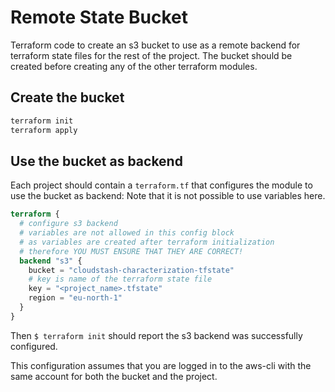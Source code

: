 # Remote State Bucket

Terraform code to create an s3 bucket to use as a remote backend for terraform state files for the rest of the project.
The bucket should be created before creating any of the other terraform modules.

## Create the bucket

```sh
terraform init
terraform apply
```

## Use the bucket as backend

Each project should contain a `terraform.tf` that configures the module to use the bucket as backend:
Note that it is not possible to use variables here.

```terraform
terraform {
  # configure s3 backend
  # variables are not allowed in this config block
  # as variables are created after terraform initialization
  # therefore YOU MUST ENSURE THAT THEY ARE CORRECT!
  backend "s3" {
    bucket = "cloudstash-characterization-tfstate"
    # key is name of the terraform state file
    key = "<project_name>.tfstate"
    region = "eu-north-1"
  }
}
```

Then `$ terraform init` should report the s3 backend was successfully configured.

This configuration assumes that you are logged in to the aws-cli with the same account for both the bucket and the project.
